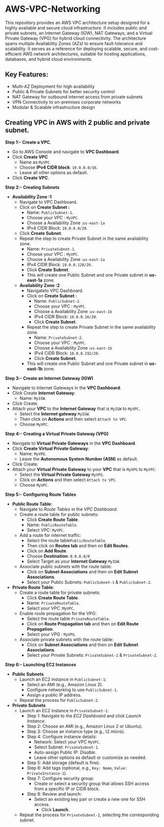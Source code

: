 # AWS-VPC-Networking
This repository provides an AWS VPC architecture setup designed for a highly available and secure cloud infrastructure. It includes public and private subnets, an Internet Gateway (IGW), NAT Gateways, and a Virtual Private Gateway (VPG) for hybrid cloud connectivity. The architecture spans multiple Availability Zones (AZs) to ensure fault tolerance and scalability.
It serves as a reference for deploying scalable, secure, and cost-efficient AWS network architectures, suitable for hosting applications, databases, and hybrid cloud environments.
## Key Features:
 - Multi-AZ Deployment for high availability
 - Public & Private Subnets for better security control
 - NAT Gateway for outbound internet access from private subnets
 - VPN Connectivity to on-premises corporate networks
 - Modular & Scalable infrastructure design
## Creating VPC in AWS with 2 public and private subnet.
  **Step 1:-** **Create a VPC**.
   -  Go to AWS Console and navigate to **VPC Dashboard**.
   -  Click **Create VPC**
        -  Name as `MyVPC`
        -  Choose **IPv4 CIDR block**: `10.0.0.0/16`.
        -  Leave all other options as default.
   -  Click **Create VPC**.
  
  **Step 2:-** **Creating Subnets**
   -  **Availability Zone :1**
      -  Navigate to VPC Dashboard.
      -  Click on **Create Subnet :**
          - Name: `PublicSubnet-1`.
          - Choose your VPC : `MyVPC`.
          - Choose a Availability Zone :`us-east-1a`
          - IPv4 CIDR Block: `10.0.0.0/20`.
      - Click **Create Subnet**.
      - Repeat the step to create Private Subnet in the same availability zone.
          - Name: `PrivateSubnet-1`.
          - Choose your VPC : `MyVPC`.
          - Choose a Availability Zone :`us-east-1a`
          - IPv4 CIDR Block: `10.0.0.128/20`.
          - Click **Create Subnet**.
        - This will create one Public Subnet and one Private subnet in **us-east-1a** zone.
      -  **Availability Zone :2**
           - Navigateto VPC Dashboard.
           - Click on **Create Subnet :**
               - Name: `PublicSubnet-2`.
               - Choose your VPC : `MyVPC`.
               - Choose a Availability Zone :`us-east-1b`
               - IPv4 CIDR Block: `10.0.0.16/20`.
               - Click **Create Subnet**.
            - Repeat the step to create Private Subnet in the same availability zone.
               - Name: `PrivateSubnet-2`.
               - Choose your VPC : `MyVPC`.
               - Choose a Availability Zone :`us-east-1b`
               - IPv4 CIDR Block: `10.0.0.192/20`.
               - Click **Create Subnet**.
            - This will create one Public Subnet and one Private subnet in **us-east-1b** zone.
              
 **Step 3:-** **Create an Internet Gateway (IGW)**
   - Navigate to Internet Gateways in the **VPC Dashboard**.
   - Click Create **Internet Gateway**:
      - Name: `MyIGW`.
   - Click Create.
   - Attach your **VPC** to the **Internet Gateway**  that is `MyIGW` to `MyVPC`.
      - Select the **Internet gateway** `MyIGW`.
      - Then click on **Actions** and then select `Attach to VPC`.
      - Choose `MyVPC`.
        
**Step 4:-** **Creating a Virtual Private Gateway (VPG)**
   - Navigate to **Virtual Private Gateways** in the **VPC Dashboard**.
   - Click **Create Virtual Private Gateway**:
       - Name: `MyVPG`.
       - Leave the **Autonomous System Number (ASN)** as default.
   - Click Create.
   - Attach your **Virtual Private Gateway** to your **VPC** that is  `MyVPG` to `MyVPC`:
       - Select the  **Virtual Private Gateway** `MyVPG`.
       - Click on **Actions** and then select `Attach to VPC`.
       - Choose `MyVPC`.
         
**Step 5:-** **Configuring  Route Tables**
  - **Public Route Table**:
    - Navigate to *Route Tables* in the *VPC Dashboard*.
    - Create a route table for public subnets:
      - Click **Create Route Table**.
      - Name: `PublicRouteTable`.
      - Select VPC: `MyVPC`.
    - Add a route for internet traffic:
      - Select the route table`PublicRouteTable`.
      - Then click on **Routes tab** and then on **Edit Routes**.
      - Click on **Add Route**.
      - Choose **Destination**: `0.0.0.0/0`
      - Select Target as your **Internet Gateway** `MyIGW`. 
    - Associate public subnets with the route table:
      - Click on **Subnet Associations** and then on **Edit Subnet Associations**.
      - Select your Public Subnets: `PublicSubnet-1` & `PublicSubnet-2`.
 - **Private Route Table**:
   - Create a route table for private subnets:
     - Click **Create Route Table**.
     - Name: `PrivateRouteTable`.
     - Select your VPC :`MyVPC`.
   - Enable route propagation for the VPG:
     - Select the route table `PrivateRouteTable`.
     - Click on **Route Propagation tab** and then on **Edit Route Propagation**.
     - Select your VPG : `MyVPG`.
   - Associate private subnets with the route table:
     - Click on **Subnet Associations** and then on **Edit Subnet Associations**.
     - Select your Private Subnets: `PrivateSubnet-1` & `PrivateSubnet-2`.

**Step 6:-** **Launching  EC2 Instances**
  - **Public Subnets**
     - Launch an EC2 instance in `PublicSubnet-1`:
       - Select an AMI (e.g., Amazon Linux 2).
       - Configure networking to use `PublicSubnet-1`.
       - Assign a public IP address.
     - Repeat the process for `PublicSubnet-2`.
   - **Private Subnets**
      - Launch an EC2 instance in `PrivateSubnet-1`:
        - Step 1: Navigate to the *EC2 Dashboard* and click *Launch Instance*.
        - Step 2: Choose an AMI (e.g., Amazon Linux 2 or Ubuntu).
        - Step 3: Choose an instance type (e.g., t2.micro).
        - Step 4: Configure instance details:
          - Network: Select your VPC `MyVPC`.
          - Select Subnet: `PrivateSubnet-1`.
          - Auto-assign Public IP: *Disable*.
          - Leave other options as default or customize as needed.
        - Step 5: Add storage (default is fine).
        - Step 6: Add tags (optional, e.g., `Key: Name`, `Value: PrivateInstance-1`).
        - Step 7: Configure security group:
          - Create or select a security group that allows SSH access from a specific IP or CIDR block.
        - Step 8: Review and launch:
          - Select an existing key pair or create a new one for SSH access.
            - Click **Launch**.
     - Repeat the process for `PrivateSubnet-2`, selecting the corresponding subnet.




